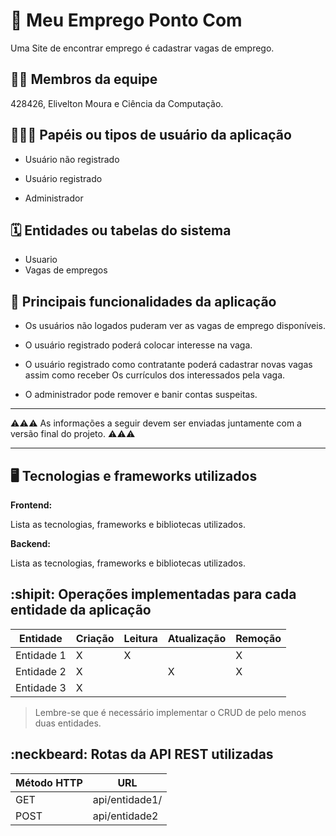 # :checkered_flag: Meu Emprego Ponto Com 

Uma Site de encontrar emprego é cadastrar vagas de emprego. 

## :technologist: Membros da equipe

428426, Elivelton Moura e Ciência da Computação.

## :people_holding_hands: Papéis ou tipos de usuário da aplicação

- Usuário não registrado

- Usuário registrado

- Administrador

## :spiral_calendar: Entidades ou tabelas do sistema

* Usuario
* Vagas de empregos

## :triangular_flag_on_post:	 Principais funcionalidades da aplicação

* Os usuários não logados puderam ver as vagas de emprego  disponíveis.

* O usuário registrado poderá colocar interesse na vaga.

* O usuário registrado como contratante poderá cadastrar novas vagas assim como receber Os currículos dos interessados pela vaga.

* O administrador pode remover e banir contas suspeitas.



----

:warning::warning::warning: As informações a seguir devem ser enviadas juntamente com a versão final do projeto. :warning::warning::warning:


----

## :desktop_computer: Tecnologias e frameworks utilizados

**Frontend:**

Lista as tecnologias, frameworks e bibliotecas utilizados.

**Backend:**

Lista as tecnologias, frameworks e bibliotecas utilizados.


## :shipit: Operações implementadas para cada entidade da aplicação


| Entidade| Criação | Leitura | Atualização | Remoção |
| --- | --- | --- | --- | --- |
| Entidade 1 | X |  X  |  | X |
| Entidade 2 | X |    |  X | X |
| Entidade 3 | X |    |  |  |

> Lembre-se que é necessário implementar o CRUD de pelo menos duas entidades.

## :neckbeard: Rotas da API REST utilizadas

| Método HTTP | URL |
| --- | --- |
| GET | api/entidade1/|
| POST | api/entidade2 |

